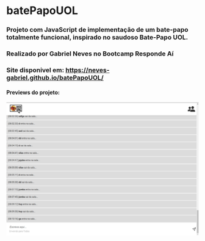 # batePapoUOL

### Projeto com JavaScript de implementação de um bate-papo totalmente funcional, inspirado no saudoso Bate-Papo UOL.

### Realizado por Gabriel Neves no Bootcamp Responde Aí

### Site disponivel em: https://neves-gabriel.github.io/batePapoUOL/

#### Previews do projeto:
![Preview do projeto - desktop1](img/preview.png)

